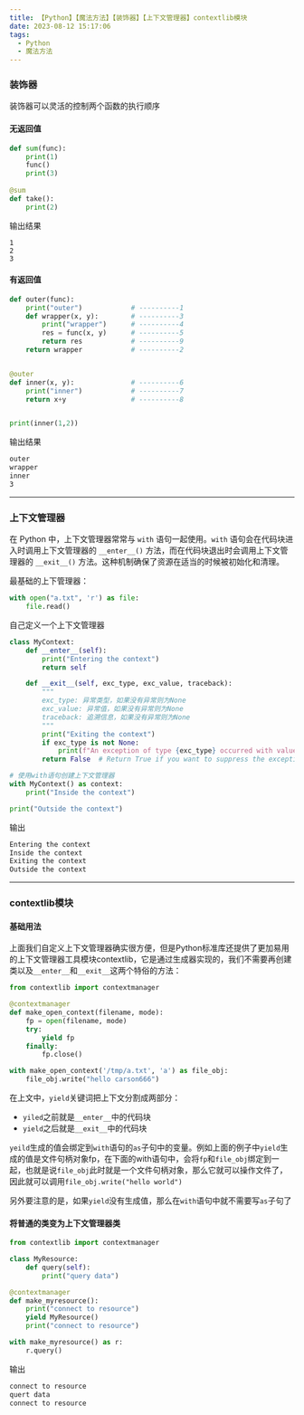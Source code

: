 ```yaml
---
title: 【Python】【魔法方法】【装饰器】【上下文管理器】contextlib模块
date: 2023-08-12 15:17:06
tags:
  - Python
  - 魔法方法
---
```


### 装饰器

 装饰器可以灵活的控制两个函数的执行顺序

#### 无返回值

```python
def sum(func):
    print(1)
    func()
    print(3)
    
@sum
def take():
    print(2)
```

输出结果

```bas
1
2
3
```

#### 有返回值

```python
def outer(func):
    print("outer")            # ----------1
    def wrapper(x, y):        # ----------3
        print("wrapper")      # ----------4
        res = func(x, y)      # ----------5
        return res            # ----------9
    return wrapper            # ----------2


@outer
def inner(x, y):              # ----------6
    print("inner")            # ----------7
    return x+y                # ----------8


print(inner(1,2))
```

输出结果

```bash
outer
wrapper
inner
3
```

---



### 上下文管理器

在 Python 中，上下文管理器常常与 `with` 语句一起使用。`with` 语句会在代码块进入时调用上下文管理器的 `__enter__()` 方法，而在代码块退出时会调用上下文管理器的 `__exit__()` 方法。这种机制确保了资源在适当的时候被初始化和清理。

最基础的上下管理器：

```python
with open("a.txt", 'r') as file:
    file.read()
```

自己定义一个上下文管理器

```python
class MyContext:
    def __enter__(self):
        print("Entering the context")
        return self

    def __exit__(self, exc_type, exc_value, traceback):
        """
        exc_type: 异常类型，如果没有异常则为None
        exc_value: 异常值，如果没有异常则为None
        traceback: 追溯信息，如果没有异常则为None
        """
        print("Exiting the context")
        if exc_type is not None:
            print(f"An exception of type {exc_type} occurred with value {exc_value}")
        return False  # Return True if you want to suppress the exception

# 使用with语句创建上下文管理器
with MyContext() as context:
    print("Inside the context")

print("Outside the context")
```

输出

```bash
Entering the context
Inside the context
Exiting the context
Outside the context
```

---



### contextlib模块

#### 基础用法

上面我们自定义上下文管理器确实很方便，但是Python标准库还提供了更加易用的上下文管理器工具模块contextlib，它是通过生成器实现的，我们不需要再创建类以及`__enter__`和`__exit__`这两个特俗的方法：

```python
from contextlib import contextmanager

@contextmanager
def make_open_context(filename, mode):
    fp = open(filename, mode)
    try:
        yield fp
    finally:
        fp.close()

with make_open_context('/tmp/a.txt', 'a') as file_obj:
    file_obj.write("hello carson666")
```

在上文中，`yield`关键词把上下文分割成两部分：

- `yiled`之前就是`__enter__`中的代码块
- `yield`之后就是`__exit__`中的代码块

`yeild`生成的值会绑定到`with`语句的`as`子句中的变量。例如上面的例子中`yield`生成的值是文件句柄对象fp，在下面的with语句中，会将`fp`和`file_obj`绑定到一起，也就是说`file_obj`此时就是一个文件句柄对象，那么它就可以操作文件了，因此就可以调用`file_obj.write("hello world")`

另外要注意的是，如果`yield`没有生成值，那么在`with`语句中就不需要写`as`子句了

#### 将普通的类变为上下文管理器类

```python
from contextlib import contextmanager

class MyResource:
    def query(self):
        print("query data")

@contextmanager
def make_myresource():
    print("connect to resource")
    yield MyResource()
    print("connect to resource")

with make_myresource() as r:
    r.query()
```

输出

```bash
connect to resource
quert data
connect to resource
```
